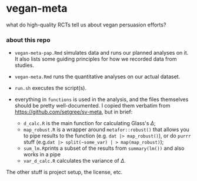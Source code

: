 # vegan-meta

what do high-quality RCTs tell us about vegan persuasion efforts?

### about this repo

* `vegan-meta-pap.Rmd` simulates data and runs our planned analyses on it. It also lists some guiding principles for how we recorded data from studies.

* `vegan-meta.Rmd` runs the quantitative analyses on our actual dataset.

* `run.sh` executes the script(s).

* everything in `functions` is used in the analysis, and the files themselves should be pretty well-documented. I copied them verbatim from https://github.com/setgree/sv-meta, but in brief:
  * `d_calc.R` is the main function for calculating Glass's $\Delta$;
  * `map_robust.R` is a wrapper around `metafor::robust()` that allows you to pipe results to the function (e.g. `dat |> map_robust()`), or do `purrr` stuff (e.g.`dat |> split(~some_var) | > map(map_robust)`);
  * `sum_lm.R`prints a subset of the results from `summary(lm())` and also works in a pipe
  * `var_d_calc.R` calculates the variance of $\Delta$.
  
The other stuff is project setup, the license, etc. 